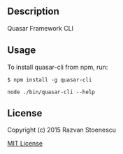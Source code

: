 ## Description

Quasar Framework CLI

## Usage

To install quasar-cli from npm, run:

```
$ npm install -g quasar-cli
```

```node ./bin/quasar-cli --help```

## License

Copyright (c) 2015 Razvan Stoenescu

[MIT License](http://en.wikipedia.org/wiki/MIT_License)
